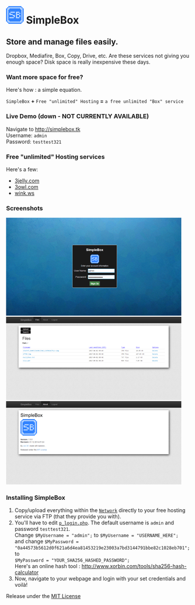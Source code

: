 # ![logo](Network/src/logo48.png) SimpleBox

Store and manage files easily.
------------------------------

Dropbox, Mediafire, Box, Copy, Drive, etc. Are these services not giving you enough space? Disk space is really inexpensive these days. 

### Want more space for free?
Here's how : a simple equation.

`SimpleBox` **+** `Free "unlimited" Hosting` **=** `a free unlimited "Box" service`

### Live Demo (down - NOT CURRENTLY AVAILABLE)
Navigate to http://simplebox.tk  
Username: `admin`  
Password: `testtest321`  

### Free "unlimited" Hosting services
Here's a few:

- [3jelly.com](http://www.3jelly.com/)
- [3owl.com](http://www.3owl.com/)
- [wink.ws](http://wink.ws/)
  
### Screenshots
![Screen01](/Screenshots/s1.png)  
![Screen02](/Screenshots/s2.png)  
![Screen03](/Screenshots/s3.png)  
  
### Installing SimpleBox
1. Copy/upload everything within the [`Network`](Network) directly to your free hosting service via FTP (that they provide you with).
2. You'll have to edit [`p_login.php`](Network/p_login.php). The default username is `admin` and password `testtest321`.  
    Change `$MyUsername = "admin";` to `$MyUsername = "USERNAME_HERE";`  
    and change `$MyPassword = "0a44573b5612d0f621a6d4ea81453219e23003a7bd3144791bbe82c1028eb701";` to  
    `$MyPassword = "YOUR_SHA256_HASHED_PASSWORD";`  
    Here's an online hash tool : http://www.xorbin.com/tools/sha256-hash-calculator
3. Now, navigate to your webpage and login with your set credentials and voilà!

Release under the [MIT License](LICENSE)
